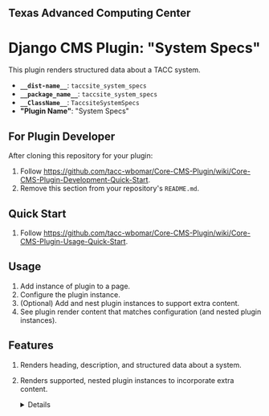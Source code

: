 ## Texas Advanced Computing Center
# Django CMS Plugin: "System Specs"

This plugin renders structured data about a TACC system.

- __`__dist-name__`__: `taccsite_system_specs`
- __`__package_name__`__: `taccsite_system_specs`
- __`__ClassName__`__: `TaccsiteSystemSpecs`
- __"Plugin Name"__: "System Specs"

## For Plugin Developer

After cloning this repository for your plugin:

1. Follow https://github.com/tacc-wbomar/Core-CMS-Plugin/wiki/Core-CMS-Plugin-Development-Quick-Start.
2. Remove this section from your repository's `README.md`.


## Quick Start

1. Follow https://github.com/tacc-wbomar/Core-CMS-Plugin/wiki/Core-CMS-Plugin-Usage-Quick-Start.

## Usage

1. Add instance of plugin to a page.
1. Configure the plugin instance.
1. (Optional) Add and nest plugin instances to support extra content.
1. See plugin render content that matches configuration (and nested plugin instances).

[dcms-picture]: https://github.com/django-cms/djangocms-picture
[tacc-dlist]: https://github.com/tacc-wbomar/Core-CMS-Plugin-Data-List
[tacc-sysmon]: https://github.com/tacc-wbomar/Core-CMS-Plugin-System-Monitor

## Features

1. Renders heading, description, and structured data about a system.
1. Renders supported, nested plugin instances to incorporate extra content.
    <details>

    | content | supported by |
    | :- | :- |
    | subsystem/resources data | [`taccsite_data_list`][tacc-dlist] |
    | system image | [`djangocms-picture`][dcms-picture] |
    | system monitor | [`taccsite_system_monitor`][tacc-sysmon] |

    </details>
